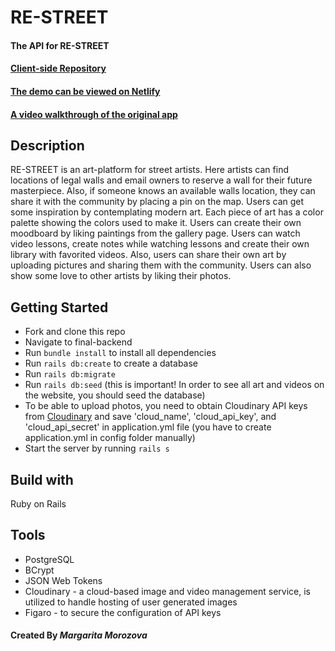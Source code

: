 # RE-STREET

#### The API for RE-STREET

#### [Client-side Repository](https://github.com/rita-morozova/restreet-frontend)

#### [The demo can be viewed on Netlify](https://re-street.netlify.app/) 

#### [A video walkthrough of the original app](https://www.youtube.com/watch?v=oPv08cnf1gM&feature=youtu.be)

## Description

RE-STREET is an art-platform for street artists. Here artists can find locations of legal walls and email owners to reserve a wall for their future masterpiece. Also, if someone knows an available  walls location, they can share it with the community by placing a pin on the map. Users can get some inspiration by contemplating modern art. Each piece of art has a color palette showing the colors used to make it. Users can create their own moodboard by liking paintings from the gallery page. Users can watch video lessons, create notes while watching lessons and create their own library with favorited videos. Also, users can share their own art by uploading pictures and sharing them with the community. Users can also show some love to other artists by liking their photos.

## Getting Started
- Fork and clone this repo
- Navigate to final-backend
- Run `bundle install` to install all dependencies 
- Run `rails db:create`  to create a database
- Run `rails db:migrate`
- Run `rails db:seed` (this is important! In order to see all art and videos on the website, you should seed the database) 
- To be able to upload photos, you need to obtain Cloudinary API keys from [Cloudinary](https://cloudinary.com/) and save 'cloud_name', 'cloud_api_key', and 'cloud_api_secret' in application.yml file (you have to create application.yml in config folder manually)
- Start the server by running `rails s`

## Build with
Ruby on Rails

## Tools
* PostgreSQL
* BCrypt
* JSON Web Tokens
* Cloudinary - a cloud-based image and video management service, is utilized to handle hosting of user generated images
* Figaro - to secure the configuration of API keys


#### Created By  _**Margarita Morozova**_



